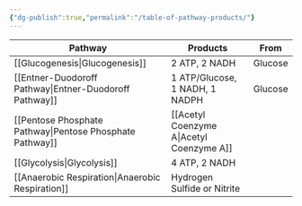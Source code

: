 ```yaml
---
{"dg-publish":true,"permalink":"/table-of-pathway-products/"}
---
```



| Pathway                       | Products                       | From    |
| ----------------------------- | ------------------------------ | ------- |
| [[Glucogenesis\|Glucogenesis]]              | 2 ATP, 2 NADH                  | Glucose |
| [[Entner-Duodoroff Pathway\|Entner-Duodoroff Pathway]]  | 1 ATP/Glucose, 1 NADH, 1 NADPH | Glucose |
| [[Pentose Phosphate Pathway\|Pentose Phosphate Pathway]] | [[Acetyl Coenzyme A\|Acetyl Coenzyme A]]          |         |
| [[Glycolysis\|Glycolysis]]                | 4 ATP, 2 NADH                  |         |
| [[Anaerobic Respiration\|Anaerobic Respiration]]     | Hydrogen Sulfide or Nitrite    |         |
